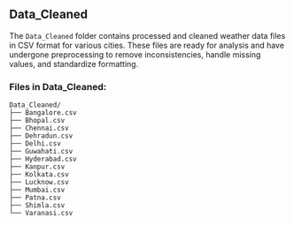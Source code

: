 ## Data_Cleaned

The `Data_Cleaned` folder contains processed and cleaned weather data files in CSV format for various cities. These files are ready for analysis and have undergone preprocessing to remove inconsistencies, handle missing values, and standardize formatting.

### Files in Data_Cleaned:

```plaintext
Data_Cleaned/
├── Bangalore.csv
├── Bhopal.csv
├── Chennai.csv
├── Dehradun.csv
├── Delhi.csv
├── Guwahati.csv
├── Hyderabad.csv
├── Kanpur.csv
├── Kolkata.csv
├── Lucknow.csv
├── Mumbai.csv
├── Patna.csv
├── Shimla.csv
└── Varanasi.csv
